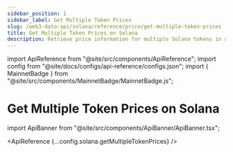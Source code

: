 ```yaml
---
sidebar_position: 1
sidebar_label: Get Multiple Token Prices
slug: /web3-data-api/solana/reference/price/get-multiple-token-prices
title: Get Multiple Token Prices on Solana
description: Retrieve price information for multiple Solana tokens in a single request, including USD price, 24-hour change, and exchange details.
---
```


import ApiReference from "@site/src/components/ApiReference";
import config from "@site/docs/configs/api-reference/configs.json";
import { MainnetBadge } from "@site/src/components/MainnetBadge/MainnetBadge.js";

# Get Multiple Token Prices on Solana <MainnetBadge />

import ApiBanner from "@site/src/components/ApiBanner/ApiBanner.tsx";

<ApiReference {...config.solana.getMultipleTokenPrices} />
